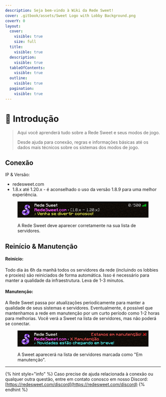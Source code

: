 ```yaml
---
description: Seja bem-vindo à Wiki da Rede Sweet!
cover: .gitbook/assets/Sweet Logo with Lobby Background.png
coverY: 0
layout:
  cover:
    visible: true
    size: full
  title:
    visible: true
  description:
    visible: true
  tableOfContents:
    visible: true
  outline:
    visible: true
  pagination:
    visible: true
---
```


# 👋 Introdução

> Aqui você aprenderá tudo sobre a Rede Sweet e seus modos de jogo.
>
> Desde ajuda para conexão, regras e informações básicas até os dados mais técnicos sobre os sistemas dos modos de jogo.

## Conexão

IP & Versão:

* redesweet.com
* 1.8.x até 1.20.x - é aconselhado o uso da versão 1.8.9 para uma melhor experiência.

<figure><img src=".gitbook/assets/sweet_motd.png" alt="Sweet MOTD"><figcaption><p>A Rede Sweet deve aparecer corretamente na sua lista de servidores.</p></figcaption></figure>



## Reinício & Manutenção

#### Reinício:

Todo dia às 6h da manhã todos os servidores da rede (incluindo os lobbies e proxies) são reiniciados de forma automática. Isso é necessário para manter a qualidade da infraestrutura. Leva de 1-3 minutos.

#### Manutenção:

A Rede Sweet passa por atualizações periodicamente para manter a qualidade de seus sistemas e servidores. Eventualmente, é possível que mantenhamos a rede em manutenção por um curto período como 1-2 horas para melhorias. Você verá a Sweet na lista de servidores, mas não poderá se conectar.

<figure><img src=".gitbook/assets/sweet_motd_manu.png" alt="Sweet MOTD manutenção"><figcaption><p>A Sweet aparecerá na lista de servidores marcada como "Em manutenção".</p></figcaption></figure>



***

{% hint style="info" %}
Caso precise de ajuda relacionada à conexão ou qualquer outra questão, entre em contato conosco em nosso Discord: [https://redesweet.com/discord](https://redesweet.com/discord)
{% endhint %}
